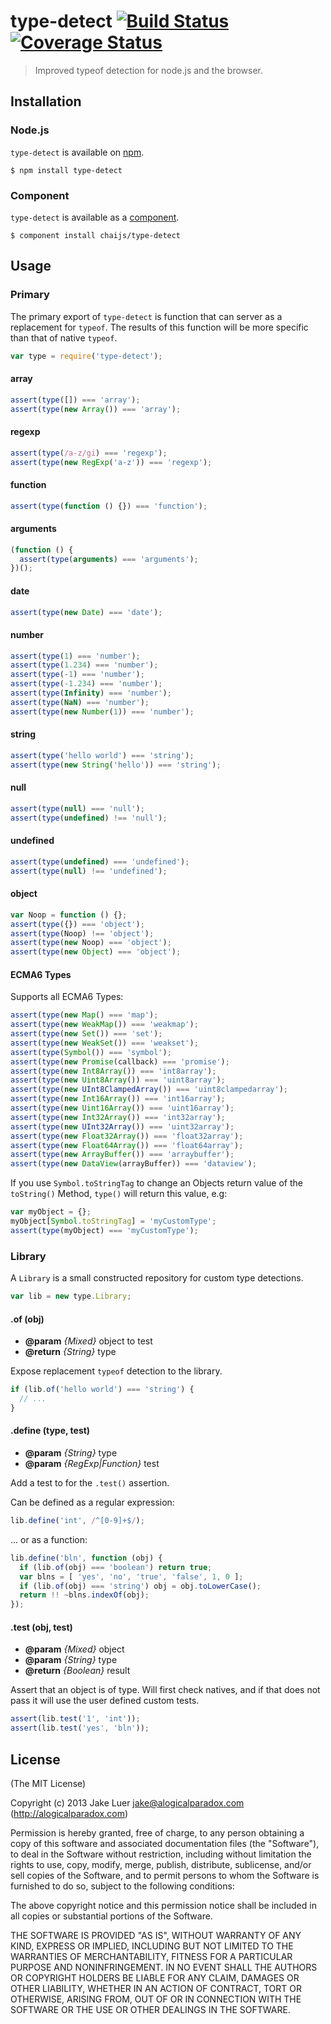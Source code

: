 # type-detect [![Build Status](https://travis-ci.org/chaijs/type-detect.png?branch=master)](https://travis-ci.org/chaijs/type-detect) [![Coverage Status](https://coveralls.io/repos/chaijs/type-detect/badge.png?branch=master)](https://coveralls.io/r/chaijs/type-detect?branch=master)

> Improved typeof detection for node.js and the browser.

## Installation

### Node.js

`type-detect` is available on [npm](http://npmjs.org).

    $ npm install type-detect

### Component

`type-detect` is available as a [component](https://github.com/component/component).

    $ component install chaijs/type-detect

## Usage

### Primary

The primary export of `type-detect` is function that can server as a replacement for
`typeof`. The results of this function will be more specific than that of native `typeof`.

```js
var type = require('type-detect');
```

#### array

```js
assert(type([]) === 'array');
assert(type(new Array()) === 'array');
```

#### regexp

```js
assert(type(/a-z/gi) === 'regexp');
assert(type(new RegExp('a-z')) === 'regexp');
```

#### function

```js
assert(type(function () {}) === 'function');
```

#### arguments

```js
(function () {
  assert(type(arguments) === 'arguments');
})();
```

#### date

```js
assert(type(new Date) === 'date');
```

#### number

```js
assert(type(1) === 'number');
assert(type(1.234) === 'number');
assert(type(-1) === 'number');
assert(type(-1.234) === 'number');
assert(type(Infinity) === 'number');
assert(type(NaN) === 'number');
assert(type(new Number(1)) === 'number');
```

#### string

```js
assert(type('hello world') === 'string');
assert(type(new String('hello')) === 'string');
```

#### null

```js
assert(type(null) === 'null');
assert(type(undefined) !== 'null');
```

#### undefined

```js
assert(type(undefined) === 'undefined');
assert(type(null) !== 'undefined');
```

#### object

```js
var Noop = function () {};
assert(type({}) === 'object');
assert(type(Noop) !== 'object');
assert(type(new Noop) === 'object');
assert(type(new Object) === 'object');
```

#### ECMA6 Types

Supports all ECMA6 Types:

```js
assert(type(new Map() === 'map');
assert(type(new WeakMap()) === 'weakmap');
assert(type(new Set()) === 'set');
assert(type(new WeakSet()) === 'weakset');
assert(type(Symbol()) === 'symbol');
assert(type(new Promise(callback) === 'promise');
assert(type(new Int8Array()) === 'int8array');
assert(type(new Uint8Array()) === 'uint8array');
assert(type(new UInt8ClampedArray()) === 'uint8clampedarray');
assert(type(new Int16Array()) === 'int16array');
assert(type(new Uint16Array()) === 'uint16array');
assert(type(new Int32Array()) === 'int32array');
assert(type(new UInt32Array()) === 'uint32array');
assert(type(new Float32Array()) === 'float32array');
assert(type(new Float64Array()) === 'float64array');
assert(type(new ArrayBuffer()) === 'arraybuffer');
assert(type(new DataView(arrayBuffer)) === 'dataview');
```

If you use `Symbol.toStringTag` to change an Objects return value of the `toString()` Method, `type()` will return this value, e.g:

```js
var myObject = {};
myObject[Symbol.toStringTag] = 'myCustomType';
assert(type(myObject) === 'myCustomType');
```

### Library

A `Library` is a small constructed repository for custom type detections.

```js
var lib = new type.Library;
```

#### .of (obj)

* **@param** _{Mixed}_ object to test
* **@return** _{String}_  type

Expose replacement `typeof` detection to the library.

```js
if (lib.of('hello world') === 'string') {
  // ...
}
```

#### .define (type, test)

* **@param** _{String}_ type
* **@param** _{RegExp|Function}_ test

Add a test to for the `.test()` assertion.

Can be defined as a regular expression:

```js
lib.define('int', /^[0-9]+$/);
```

... or as a function:

```js
lib.define('bln', function (obj) {
  if (lib.of(obj) === 'boolean') return true;
  var blns = [ 'yes', 'no', 'true', 'false', 1, 0 ];
  if (lib.of(obj) === 'string') obj = obj.toLowerCase();
  return !! ~blns.indexOf(obj);
});
```

#### .test (obj, test)

* **@param** _{Mixed}_ object
* **@param** _{String}_ type
* **@return** _{Boolean}_  result

Assert that an object is of type. Will first
check natives, and if that does not pass it will
use the user defined custom tests.

```js
assert(lib.test('1', 'int'));
assert(lib.test('yes', 'bln'));
```

## License

(The MIT License)

Copyright (c) 2013 Jake Luer <jake@alogicalparadox.com> (http://alogicalparadox.com)

Permission is hereby granted, free of charge, to any person obtaining a copy
of this software and associated documentation files (the "Software"), to deal
in the Software without restriction, including without limitation the rights
to use, copy, modify, merge, publish, distribute, sublicense, and/or sell
copies of the Software, and to permit persons to whom the Software is
furnished to do so, subject to the following conditions:

The above copyright notice and this permission notice shall be included in
all copies or substantial portions of the Software.

THE SOFTWARE IS PROVIDED "AS IS", WITHOUT WARRANTY OF ANY KIND, EXPRESS OR
IMPLIED, INCLUDING BUT NOT LIMITED TO THE WARRANTIES OF MERCHANTABILITY,
FITNESS FOR A PARTICULAR PURPOSE AND NONINFRINGEMENT. IN NO EVENT SHALL THE
AUTHORS OR COPYRIGHT HOLDERS BE LIABLE FOR ANY CLAIM, DAMAGES OR OTHER
LIABILITY, WHETHER IN AN ACTION OF CONTRACT, TORT OR OTHERWISE, ARISING FROM,
OUT OF OR IN CONNECTION WITH THE SOFTWARE OR THE USE OR OTHER DEALINGS IN
THE SOFTWARE.

